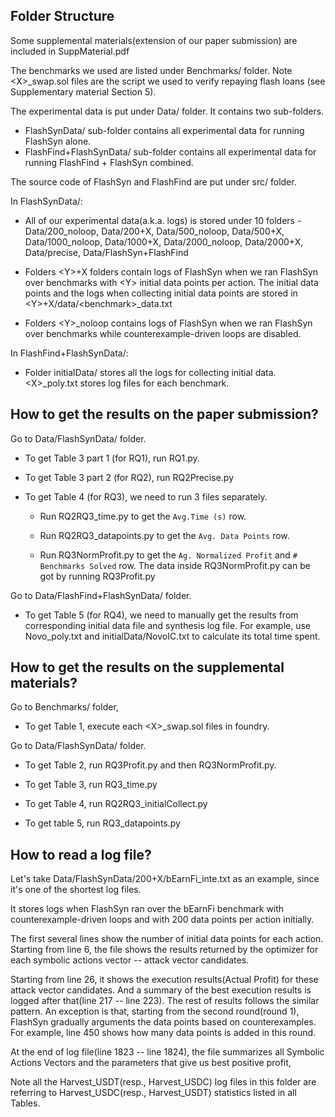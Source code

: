 ## Folder Structure

Some supplemental materials(extension of our paper submission) are included in SuppMaterial.pdf

The benchmarks we used are listed under Benchmarks/ folder. Note \<X\>_swap.sol files are the script we used to verify repaying flash loans (see Supplementary material Section 5). 

The experimental data is put under Data/ folder. It contains two sub-folders.
- FlashSynData/ sub-folder contains all experimental data for running FlashSyn alone.
- FlashFind+FlashSynData/ sub-folder contains all experimental data for running FlashFind + FlashSyn combined. 

The source code of FlashSyn and FlashFind are put under src/ folder.


In FlashSynData/:

- All of our experimental data(a.k.a. logs) is stored under 10 folders - Data/200_noloop, Data/200+X, Data/500_noloop, Data/500+X, Data/1000_noloop, Data/1000+X, Data/2000_noloop, Data/2000+X, Data/precise, Data/FlashSyn+FlashFind

- Folders \<Y\>+X folders contain logs of FlashSyn when we ran FlashSyn over benchmarks with \<Y\> initial data points per action. The initial data points and the logs when collecting initial data points are stored in \<Y\>+X/data/\<benchmark\>_data.txt

- Folders \<Y\>_noloop contains logs of FlashSyn when we ran FlashSyn over benchmarks while counterexample-driven loops are disabled. 


In FlashFind+FlashSynData/:

- Folder initialData/ stores all the logs for collecting initial data. \<X\>_poly.txt stores log files for each benchmark. 




## How to get the results on the paper submission? 
Go to Data/FlashSynData/ folder.

- To get Table 3 part 1 (for RQ1), run RQ1.py. 

- To get Table 3 part 2 (for RQ2), run RQ2Precise.py

- To get Table 4 (for RQ3), we need to run 3 files separately.

  - Run RQ2RQ3_time.py to get the `Avg.Time (s)` row. 

  - Run RQ2RQ3_datapoints.py to get the  `Avg. Data Points` row. 

  - Run RQ3NormProfit.py to get the `Ag. Normalized Profit` and `# Benchmarks Solved` row. The data inside RQ3NormProfit.py can be got by running RQ3Profit.py


Go to Data/FlashFind+FlashSynData/ folder.

- To get Table 5 (for RQ4), we need to manually get the results from corresponding initial data file and synthesis log file. For example, use Novo_poly.txt and initialData/NovoIC.txt to calculate its total time spent. 


## How to get the results on the supplemental materials?
Go to Benchmarks/ folder, 

- To get Table 1, execute each \<X\>_swap.sol files in foundry. 


Go to Data/FlashSynData/ folder.

- To get Table 2, run RQ3Profit.py and then RQ3NormProfit.py.

- To get Table 3, run RQ3_time.py

- To get Table 4, run RQ2RQ3_initialCollect.py

- To get table 5, run RQ3_datapoints.py



## How to read a log file?
Let's take Data/FlashSynData/200+X/bEarnFi_inte.txt as an example, since it's one of the shortest log files. 

It stores logs when FlashSyn ran over the bEarnFi benchmark with counterexample-driven loops and with 200 data points per action initially. 

The first several lines show the number of initial data points for each action. 
Starting from line 6, the file shows the results returned by the optimizer for each symbolic actions vector -- attack vector candidates. 

Starting from line 26, it shows the execution results(Actual Profit) for these attack vector candidates. And a summary of the best execution results is logged after that(line 217 -- line 223). The rest of results follows the similar pattern. An exception is that, starting from the second round(round 1), FlashSyn gradually arguments the data points based on counterexamples. For example, line 450 shows how many data points is added in this round. 

At the end of log file(line 1823 -- line 1824), the file summarizes all Symbolic Actions Vectors and the parameters that give us best positive profit, 

Note all the Harvest_USDT(resp., Harvest_USDC) log files in this folder are referring to Harvest_USDC(resp., Harvest_USDT) statistics listed in all Tables. 



